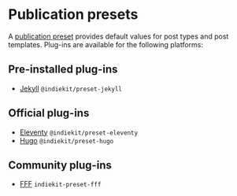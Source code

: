 # Publication presets

A [publication preset](../concepts#publication-preset) provides default values for post types and post templates. Plug-ins are available for the following platforms:

## Pre-installed plug-ins

- [Jekyll](jekyll.md) `@indiekit/preset-jekyll`

## Official plug-ins

- [Eleventy](eleventy.md) `@indiekit/preset-eleventy`
- [Hugo](hugo.md) `@indiekit/preset-hugo`

## Community plug-ins

- [FFF](https://npmjs.org/package/indiekit-preset-fff) `indiekit-preset-fff`
